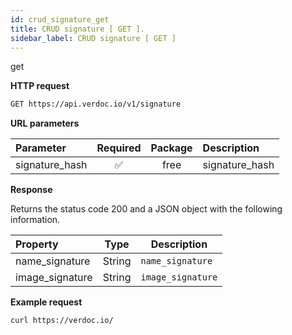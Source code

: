 ```yaml
---
id: crud_signature_get
title: CRUD signature [ GET ].
sidebar_label: CRUD signature [ GET ]
---
```


<span class="badges get">get</span>

**HTTP request**

```bash
GET https://api.verdoc.io/v1/signature
```

**URL parameters**

| Parameter      | Required | Package | Description    |
| :------------- | :------: | :-----: | :------------- |
| signature_hash |    ✅    |  free   | signature_hash |

**Response**

Returns the status code 200 and a JSON object with the following information.

| Property        |  Type  | Description       |
| :-------------- | :----: | ----------------- |
| name_signature  | String | `name_signature`  |
| image_signature | String | `image_signature` |

**Example request**

```bash
curl https://verdoc.io/
```
